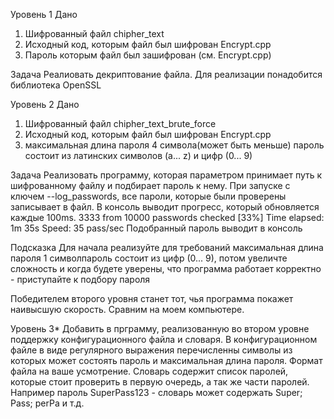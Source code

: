 Уровень 1
Дано
1. Шифрованный файл chipher_text
2. Исходный код, которым файл был шифрован Encrypt.cpp
3. Пароль которым файл был зашифрован (см. Encrypt.cpp)

Задача
Реалиовать декриптование файла.
Для реализации понадобится библиотека OpenSSL


Уровень 2
Дано
1. Шифрованный файл chipher_text_brute_force
2. Исходный код, которым файл был шифрован Encrypt.cpp
3. максимальная длина пароля 4 символа(может быть меньше) пароль состоит из латинских символов (a... z)
и цифр (0... 9)

Задача
Реализовать программу, которая параметром принимает путь к шифрованному файлу и подбирает пароль к нему.
При запуске с ключем --log_passwords, все пароли, которые были проверены записывает в файл.
В консоль выводит прогресс, который обновляется каждые 100ms.
3333 from 10000 passwords checked  [33%]
Time elapsed: 1m 35s
Speed: 35 pass/sec
Подобранный пароль выводит в консоль

Подсказка
Для начала реализуйте для требований максимальная длина пароля 1 символпароль состоит из цифр (0... 9),
потом увеличте сложность и когда будете уверены, что программа работает корректно - приступайте к подбору
пароля

Победителем второго уровня станет тот, чья программа покажет наивысшую скорость. Сравним на моем компьютере.

Уровень 3*
Добавить в прграмму, реализованную во втором уровне поддержку конфигурационного файла и словаря.
В конфигурационном файле в виде регулярного выражения перечисленны символы из которых может состоять пароль
и максимальная длина пароля. Формат файла на ваше усмотрение.
Словарь содержит список паролей, которые стоит проверить в первую очередь, а так же части паролей.
Например пароль SuperPass123 - словарь может содержать Super; Pass; perPa и т.д.